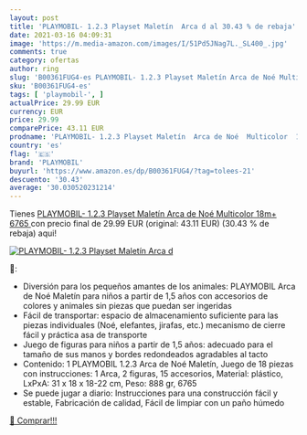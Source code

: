 ```yaml
---
layout: post
title: 'PLAYMOBIL- 1.2.3 Playset Maletín  Arca d al 30.43 % de rebaja'
date: 2021-03-16 04:09:31
image: 'https://m.media-amazon.com/images/I/51Pd5JNag7L._SL400_.jpg'
comments: true
category: ofertas
author: ring
slug: 'B00361FUG4-es PLAYMOBIL- 1.2.3 Playset Maletín Arca de Noé Multicolor...'
sku: 'B00361FUG4-es'
tags: [ 'playmobil-', ]
actualPrice: 29.99 EUR
currency: EUR
price: 29.99
comparePrice: 43.11 EUR
prodname: 'PLAYMOBIL- 1.2.3 Playset Maletín  Arca de Noé  Multicolor  18m+  6765 '
country: 'es'
flag: '🇪🇸'
brand: 'PLAYMOBIL'
buyurl: 'https://www.amazon.es/dp/B00361FUG4/?tag=tolees-21'
descuento: '30.43'
average: '30.030520231214'
---
```


Tienes [PLAYMOBIL- 1.2.3 Playset Maletín  Arca de Noé  Multicolor  18m+  6765 ](https://www.amazon.es/dp/B00361FUG4/?tag=tolees-21) con precio final de  29.99 EUR (original: 43.11 EUR) (30.43 %  de rebaja) aqui!

[![PLAYMOBIL- 1.2.3 Playset Maletín  Arca d](https://m.media-amazon.com/images/I/51Pd5JNag7L._SL400_.jpg)](https://www.amazon.es/dp/B00361FUG4/?tag=tolees-21)

🔎:

- Diversión para los pequeños amantes de los animales: PLAYMOBIL Arca de Noé Maletín para niños a partir de 1,5 años con accesorios de colores y animales sin piezas que puedan ser ingeridas
- Fácil de transportar: espacio de almacenamiento suficiente para las piezas individuales (Noé, elefantes, jirafas, etc.) mecanismo de cierre fácil y práctica asa de transporte
- Juego de figuras para niños a partir de 1,5 años: adecuado para el tamaño de sus manos y bordes redondeados agradables al tacto
- Contenido: 1 PLAYMOBIL 1.2.3 Arca de Noé Maletín, Juego de 18 piezas con instrucciones: 1 Arca, 2 figuras, 15 accesorios, Material: plástico, LxPxA: 31 x 18 x 18-22 cm, Peso: 888 gr, 6765
- Se puede jugar a diario: Instrucciones para una construcción fácil y estable, Fabricación de calidad, Fácil de limpiar con un paño húmedo

[🛒 Comprar!!!](https://www.amazon.es/dp/B00361FUG4/?tag=tolees-21)
